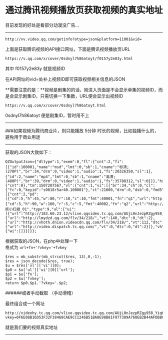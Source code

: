 # 通过腾讯视频播放页获取视频的真实地址 #


目前发现的好处是看部分动漫没广告...

----------


    http://vv.video.qq.com/getinfo?otype=json&platform=11001&vid=
    
  
上面是获取腾讯视频的API接口网址，下面是腾讯视频播放页URL

    https://v.qq.com/x/cover/0sdnyl7h86atoyt/f0157y2e83y.html

其中  f0157y2e83y  就是视频ID  
  
在API网址的vid=处补上视频ID即可获取视频相关信息的JSON  
  
**需要注意的是：**视频是剧集的的话，刚进入页面是不会显示单集的视频ID，而是会显示剧集ID，只需切换一下集数，URL便会显示出视频ID  
  
    https://v.qq.com/x/cover/0sdnyl7h86atoyt.html  
  
 0sdnyl7h86atoyt  便是剧集ID，暂时用不上  

----------


###如果视频为腾讯商业片，则只能播放 5分钟 时长的视频，比如独播什么的，避免用于商业用途

----------
  

  
获取的JSON大致如下：  

    QZOutputJson={"dltype":1,"exem":0,"fl":{"cnt":2,"fi":[{"id":100001,"name":"msd","lmt":0,"sb":1,"cname":"标清;(270P)","br":34,"drm":0,"video":1,"audio":1,"fs":20326350,"sl":1},{"id":2,"name":"mp4","lmt":0,"sb":1,"cname":"高清;(480P)","br":39,"drm":0,"video":1,"audio":1,"fs":35708312,"sl":0}]},"hs":0,"ip":"121.34.52.85","ls":0,"preview":574,"s":"o","sfl":{"cnt":0},"tm":1507207567,"vl":{"cnt":1,"vi":[{"br":34,"ch":0,"cl":{"fc":0,"keyid":"s0018r5ar40.100001"},"ct":21600,"drm":0,"dsb":0,"fmd5":"e4219a5eb6f9e790058a79a3335470d1","fn":"s0018r5ar40.m1.mp4","fs":20326350,"fst":5,"fvkey":"0F6E08B16D53F32F38468CAE9CC1246B51BA0E98B81F977389A760EB2B44AFDBBCB4DC0FFAB50F5F754478EC348096C58CBD7540D6F9A0F074808BF667D01139FEC11B7C90790B2FA5DF1BDB73D78FBDC051A64C6657368CE53EA3CCC2E672C95DF9ADD8A0723D28","head":0,"hevc":0,"iflag":0,"level":0,"lnk":"s0018r5ar40","logo":1,"mst":8,"pl":[{"cnt":2,"pd":[{"cd":5,"h":45,"w":80,"r":10,"c":10,"fmt":40001,"fn":"q1","url":"http://puui.qpic.cn/video_caps/0/"},{"cd":5,"h":90,"w":160,"r":5,"c":5,"fmt":40002,"fn":"q2","url":"http://puui.qpic.cn/video_caps/0/"}]}],"share":1,"sp":0,"st":2,"tail":0,"td":"574.074","ti":"狐妖小红娘_01","type":9,"ul":{"ui":[{"url":"http://183.60.23.12/vlive.qqvideo.tc.qq.com/AUjL0nJezpRZgy958_YiqK7gmQAdWzsk1sXyvbq_LInI/","vt":203,"dtc":0,"dt":2},{"url":"http://lmydzd.qq.com/flv/34/218/","vt":140,"dtc":0,"dt":2},{"url":"http://vhoth.dnion.videocdn.qq.com/flv/34/218/","vt":112,"dtc":0,"dt":2},{"url":"http://video.dispatch.tc.qq.com/","vt":0,"dtc":0,"dt":2}]},"vh":256,"vid":"f0157y2e83y","videotype":3,"vr":0,"vst":2,"vw":480,"wh":1.875,"wl":{"wi":[]}}]}};


根据获取的JSON，在php中处理一下  
格式为 `url+fn+'?vkey='+fvkey`
    
    $res = mb_substr(mb_strcut($res, 13),0,-1);
    $res = json_decode($res, true);
    $u = $res['vl']['vi'][0];
    $p0 = $u['ul']['ui'][0]['url'];
    $p1 = $u['fn'];
    $p2 = $u['fvkey'];
    return $p0.$p1.'?vkey='.$p2; 

######或者手动截取   （手动滑稽）

最终组合成一个网址

    http://videohy.tc.qq.com/vlive.qqvideo.tc.qq.com/AUjL0nJezpRZgy958_YiqK7gmQAdWzsk1sXyvbq_LInI/s0018r5ar40.m1.mp4?vkey=0F6E08B16D53F32F38468CAE9CC1246B51BA0E98B81F977389A760EB2B44AFDBBCB4DC0FFAB50F5F754478EC348096C58CBD7540D6F9A0F074808BF667D01139FEC11B7C90790B2FA5DF1BDB73D78FBDC051A64C6657368CE53EA3CCC2E672C95DF9ADD8A0723D28&ocid=206312876

就是我们要的视频真实地址  

----------
